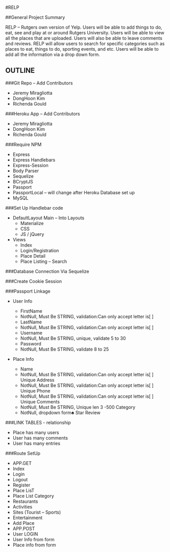 #RELP

##General Project Summary

RELP – Rutgers own version of Yelp. Users will be able to add things to do, eat, see and play at or around Rutgers University. Users will be able to view all the places that are uploaded. Users will also be able to leave comments and reviews. RELP will allow users to search for specific categories such as places to eat, things to do, sporting events, and etc. Users will be able to add all the information via a drop down form.

## OUTLINE

###Git Repo – Add Contributors
  * Jeremy Miragliotta
  * DongHoon Kim
  * Richenda Gould

###Heroku App – Add Contributors
  * Jeremy Miragliotta
  * DongHoon Kim
  * Richenda Gould

###Require NPM
  * Express
  * Express Handlebars
  * Express-Session
  * Body Parser
  * Sequelize
  * BCryptJS
  * Passport
  * PassportLocal – will change after Heroku Database set up
  * MySQL

###Set Up Handlebar code
  * DefaultLayout Main – Into Layouts
    * Materialize
    * CSS
    * JS / jQuery
* Views
  * Index
  * Login/Registration
  * Place Detail
  * Place Listing – Search

###Database Connection Via Sequelize

###Create Cookie Session

###Passport Linkage
  * User Info
    * FirstName
     * NotNull, Must Be STRING, validation:Can only accept letter is[ ]
    * LastName
     * NotNull, Must Be STRING, validation:Can only accept letter is[ ]
    * Username
     * NotNull, Must Be STRING,  unique, validate 5 to 30
    * Password
     * NotNull, Must Be STRING, validate 8 to 25

  * Place Info
    * Name
     * NotNull, Must Be STRING, validation:Can only accept letter is[ ] Unique
    Address
     * NotNull, Must Be STRING, validation:Can only accept letter is[ ] Unique
    Phone
     * NotNull, Must Be STRING, validation:Can only accept letter is[ ] Unique
    Comments
     * NotNull, Must Be STRING,  Unique len 3 -500
    Category
     * NotNull, dropdown form♣
    Star Review

###LINK TABLES - relationship
  * Place has many users
  * User has many comments
  * User has many entries

###Route SetUp

  * APP.GET
   * Index
   * Login
   * Logout
   * Register
   * Place LisT
   * Place List Category
   * Restaurants
   * Activities
   * Sites (Tourist – Sports)
   * Entertainment
   * Add Place
  * APP.POST
   * User LOGIN
   * User Info from form
   * Place info from form
